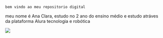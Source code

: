     bem vindo ao meu repositorio digital
meu nome é Ana Clara, estudo no 2 ano do ensino médio e estudo atráves da plataforma Alura tecnologia e robótica

![](https://media1.tenor.com/m/CKfhDaOHHPYAAAAC/mad-mad-face.gif)
